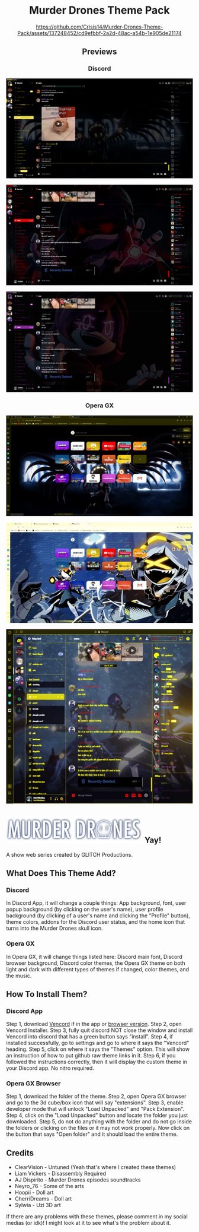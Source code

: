 <div align="center">

# Murder Drones Theme Pack

https://github.com/Crisis14/Murder-Drones-Theme-Pack/assets/137248452/cd9efbbf-2a2d-48ac-a54b-1e905de21174

## Previews

### Discord

![MD Preview2](https://github.com/Crisis14/Murder-Drones-Theme-Pack/blob/main/Preview/Murder%20Drones%20Theme%20Preview.png)

![MD Preview3](https://github.com/Crisis14/Murder-Drones-Theme-Pack/blob/main/Preview/Murder%20Drones%20Theme%20Preview%202.png)

![MD Preview4](https://github.com/Crisis14/Murder-Drones-Theme-Pack/blob/main/Preview/Murder%20Drones%20Theme%20Preview%203.png)

### Opera GX

![MD Preview5](https://github.com/Crisis14/Murder-Drones-Theme-Pack/blob/main/Preview/Opera%20GX%20Preview.png)

![MD Preview6](https://github.com/Crisis14/Murder-Drones-Theme-Pack/blob/main/Preview/Opera%20GX%20Preview%202.png)

![MD Preview7](https://github.com/Crisis14/Murder-Drones-Theme-Pack/blob/main/Preview/Opera%20GX%20Preview%203.png)

</div>

## ![Murder Drones Logo](https://github.com/Crisis14/Murder-Drones-Theme-Pack/blob/main/Preview/Murder%20Drones%20Transparent%20Logo.png) Yay!

A show web series created by GLITCH Productions.

## What Does This Theme Add?

### Discord

In Discord App, it will change a couple things: App background, font, user popup background (by clicking on the user's name), user profile background (by clicking of a user's name and clicking the "Profile" button), theme colors, addons for the Discord user status, and the home icon that turns into the Murder Drones skull icon. 

### Opera GX

In Opera GX, it will change things listed here: Discord main font, Discord browser background, Discord color themes, the Opera GX theme on both light and dark with different types of themes if changed, color themes, and the music.

## How To Install Them?

### Discord App

Step 1, download [Vencord](https://github.com/Vendicated/Vencord) if in the app or [browser version](https://chrome.google.com/webstore/detail/vencord-web/cbghhgpcnddeihccjmnadmkaejncjndb). Step 2, open Vencord Installer. Step 3, fully quit discord NOT close the window and install Vencord into discord that has a green button says "install". Step 4, if installed successfully, go to settings and go to where it says the "Vencord" heading. Step 5, click on where it says the "Themes" option. This will show an instruction of how to put github raw theme links in it. Step 6, if you followed the instructions correctly, then it will display the custom theme in your Discord app. No nitro required.

### Opera GX Browser

Step 1, download the folder of the theme. Step 2, open Opera GX browser and go to the 3d cube/box icon that will say "extensions". Step 3, enable developer mode that will unlock "Load Unpacked" and "Pack Extension". Step 4, click on the "Load Unpacked" button and locate the folder you just downloaded. Step 5, do not do anything with the folder and do not go inside the folders or clicking on the files or it may not work properly. Now click on the button that says "Open folder" and it should load the entire theme.

## Credits

* ClearVision - Untuned (Yeah that's where I created these themes)
* Liam Vickers - Disassembly Required
* AJ Dispirito - Murder Drones episodes soundtracks
* Neyro_76 - Some of the arts
* Hoopii - Doll art
* CherriDreams - Doll art
* Sylwia - Uzi 3D art

If there are any problems with these themes, please comment in my social medias (or idk)! I might look at it to see what's the problem about it.
